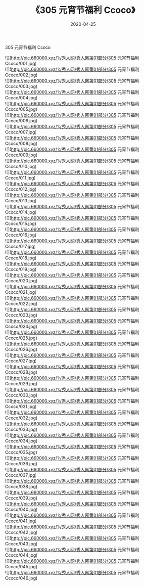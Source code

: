 ﻿---
layout: post
title:  《305 元宵节福利 Ccoco》
date:   2020-04-25
img: http://pic.660000.xyz/1:/秀人网/秀人网第01部分/305 元宵节福利 Ccoco/000.jpg
categories: [美女, 清纯, 唯美]
---

305 元宵节福利 Ccoco

  ![](http://pic.660000.xyz/1:/秀人网/秀人网第01部分/305 元宵节福利 Ccoco/001.jpg) <br> ![](http://pic.660000.xyz/1:/秀人网/秀人网第01部分/305 元宵节福利 Ccoco/002.jpg) <br> ![](http://pic.660000.xyz/1:/秀人网/秀人网第01部分/305 元宵节福利 Ccoco/003.jpg) <br> ![](http://pic.660000.xyz/1:/秀人网/秀人网第01部分/305 元宵节福利 Ccoco/004.jpg) <br> ![](http://pic.660000.xyz/1:/秀人网/秀人网第01部分/305 元宵节福利 Ccoco/005.jpg) <br> ![](http://pic.660000.xyz/1:/秀人网/秀人网第01部分/305 元宵节福利 Ccoco/006.jpg) <br> ![](http://pic.660000.xyz/1:/秀人网/秀人网第01部分/305 元宵节福利 Ccoco/007.jpg) <br> ![](http://pic.660000.xyz/1:/秀人网/秀人网第01部分/305 元宵节福利 Ccoco/008.jpg) <br> ![](http://pic.660000.xyz/1:/秀人网/秀人网第01部分/305 元宵节福利 Ccoco/009.jpg) <br> ![](http://pic.660000.xyz/1:/秀人网/秀人网第01部分/305 元宵节福利 Ccoco/010.jpg) <br> ![](http://pic.660000.xyz/1:/秀人网/秀人网第01部分/305 元宵节福利 Ccoco/011.jpg) <br> ![](http://pic.660000.xyz/1:/秀人网/秀人网第01部分/305 元宵节福利 Ccoco/012.jpg) <br> ![](http://pic.660000.xyz/1:/秀人网/秀人网第01部分/305 元宵节福利 Ccoco/013.jpg) <br> ![](http://pic.660000.xyz/1:/秀人网/秀人网第01部分/305 元宵节福利 Ccoco/014.jpg) <br> ![](http://pic.660000.xyz/1:/秀人网/秀人网第01部分/305 元宵节福利 Ccoco/015.jpg) <br> ![](http://pic.660000.xyz/1:/秀人网/秀人网第01部分/305 元宵节福利 Ccoco/016.jpg) <br> ![](http://pic.660000.xyz/1:/秀人网/秀人网第01部分/305 元宵节福利 Ccoco/017.jpg) <br> ![](http://pic.660000.xyz/1:/秀人网/秀人网第01部分/305 元宵节福利 Ccoco/018.jpg) <br> ![](http://pic.660000.xyz/1:/秀人网/秀人网第01部分/305 元宵节福利 Ccoco/019.jpg) <br> ![](http://pic.660000.xyz/1:/秀人网/秀人网第01部分/305 元宵节福利 Ccoco/020.jpg) <br> ![](http://pic.660000.xyz/1:/秀人网/秀人网第01部分/305 元宵节福利 Ccoco/021.jpg) <br> ![](http://pic.660000.xyz/1:/秀人网/秀人网第01部分/305 元宵节福利 Ccoco/022.jpg) <br> ![](http://pic.660000.xyz/1:/秀人网/秀人网第01部分/305 元宵节福利 Ccoco/023.jpg) <br> ![](http://pic.660000.xyz/1:/秀人网/秀人网第01部分/305 元宵节福利 Ccoco/024.jpg) <br> ![](http://pic.660000.xyz/1:/秀人网/秀人网第01部分/305 元宵节福利 Ccoco/025.jpg) <br> ![](http://pic.660000.xyz/1:/秀人网/秀人网第01部分/305 元宵节福利 Ccoco/026.jpg) <br> ![](http://pic.660000.xyz/1:/秀人网/秀人网第01部分/305 元宵节福利 Ccoco/027.jpg) <br> ![](http://pic.660000.xyz/1:/秀人网/秀人网第01部分/305 元宵节福利 Ccoco/028.jpg) <br> ![](http://pic.660000.xyz/1:/秀人网/秀人网第01部分/305 元宵节福利 Ccoco/029.jpg) <br> ![](http://pic.660000.xyz/1:/秀人网/秀人网第01部分/305 元宵节福利 Ccoco/030.jpg) <br> ![](http://pic.660000.xyz/1:/秀人网/秀人网第01部分/305 元宵节福利 Ccoco/031.jpg) <br> ![](http://pic.660000.xyz/1:/秀人网/秀人网第01部分/305 元宵节福利 Ccoco/032.jpg) <br> ![](http://pic.660000.xyz/1:/秀人网/秀人网第01部分/305 元宵节福利 Ccoco/033.jpg) <br> ![](http://pic.660000.xyz/1:/秀人网/秀人网第01部分/305 元宵节福利 Ccoco/034.jpg) <br> ![](http://pic.660000.xyz/1:/秀人网/秀人网第01部分/305 元宵节福利 Ccoco/035.jpg) <br> ![](http://pic.660000.xyz/1:/秀人网/秀人网第01部分/305 元宵节福利 Ccoco/036.jpg) <br> ![](http://pic.660000.xyz/1:/秀人网/秀人网第01部分/305 元宵节福利 Ccoco/037.jpg) <br> ![](http://pic.660000.xyz/1:/秀人网/秀人网第01部分/305 元宵节福利 Ccoco/038.jpg) <br> ![](http://pic.660000.xyz/1:/秀人网/秀人网第01部分/305 元宵节福利 Ccoco/039.jpg) <br> ![](http://pic.660000.xyz/1:/秀人网/秀人网第01部分/305 元宵节福利 Ccoco/040.jpg) <br> ![](http://pic.660000.xyz/1:/秀人网/秀人网第01部分/305 元宵节福利 Ccoco/041.jpg) <br> ![](http://pic.660000.xyz/1:/秀人网/秀人网第01部分/305 元宵节福利 Ccoco/042.jpg) <br> ![](http://pic.660000.xyz/1:/秀人网/秀人网第01部分/305 元宵节福利 Ccoco/043.jpg) <br> ![](http://pic.660000.xyz/1:/秀人网/秀人网第01部分/305 元宵节福利 Ccoco/044.jpg) <br> ![](http://pic.660000.xyz/1:/秀人网/秀人网第01部分/305 元宵节福利 Ccoco/045.jpg) <br> ![](http://pic.660000.xyz/1:/秀人网/秀人网第01部分/305 元宵节福利 Ccoco/046.jpg) <br>